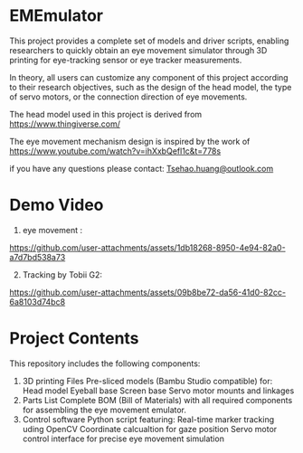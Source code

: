 # EMEmulator
This project provides a complete set of models and driver scripts, enabling researchers to quickly obtain an eye movement simulator through 3D printing for eye-tracking sensor or eye tracker measurements.

In theory, all users can customize any component of this project according to their research objectives, such as the design of the head model, the type of servo motors, or the connection direction of eye movements.

The head model used in this project is derived from https://www.thingiverse.com/

The eye movement mechanism design is inspired by the work of https://www.youtube.com/watch?v=ihXxbQefl1c&t=778s

if you have any questions please contact: Tsehao.huang@outlook.com

# Demo Video
1. eye movement :


https://github.com/user-attachments/assets/1db18268-8950-4e94-82a0-a7d7bd538a73


2. Tracking by Tobii G2:


https://github.com/user-attachments/assets/09b8be72-da56-41d0-82cc-6a8103d74bc8

# Project Contents
This repository includes the following components:
1. 3D printing Files
   Pre-sliced models (Bambu Studio compatible) for:
      Head model
      Eyeball base
      Screen base
      Servo motor mounts and linkages
3. Parts List
   Complete BOM (Bill of Materials) with all required components for assembling the eye movement emulator.
5. Control software
   Python script featuring:
      Real-time marker tracking uding OpenCV
      Coordinate calcualtion for gaze position
      Servo motor control interface for precise eye movement simulation




   

